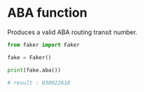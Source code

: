 # **ABA** function

Produces a valid ABA routing transit number.

```py
from faker import Faker

fake = Faker()

print(fake.aba())

# result : 030022618
```
